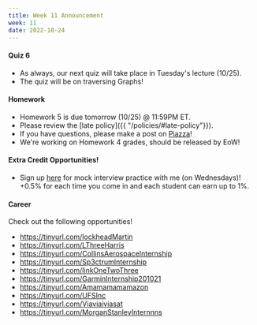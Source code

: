 ```yaml
---
title: Week 11 Announcement
week: 11
date: 2022-10-24
---
```


#### Quiz 6
- As always, our next quiz will take place in Tuesday's lecture (10/25).
- The quiz will be on traversing Graphs!

#### Homework

- Homework 5 is due tomorrow (10/25) @ 11:59PM ET.
- Please review the [late policy]({{ "/policies/#late-policy"}}).
- If you have questions, please make a post on [Piazza](https://piazza.com/class/l6fee1cmjpp5az)!
- We're working on Homework 4 grades, should be released by EoW!

#### Extra Credit Opportunities!
- Sign up [here](https://calendly.com/cflucas-ncat/extra-credit-technical-interview-practice?back=1&month=2022-10) for mock interview practice with me (on Wednesdays)! +0.5% for each time you come in and each student can earn up to 1%. 

#### Career
Check out the following opportunities!
- https://tinyurl.com/lockheadMartin
- https://tinyurl.com/LThreeHarris
- https://tinyurl.com/CollinsAerospaceInternship
- https://tinyurl.com/Sp3ctrumInternship 
- https://tinyurl.com/linkOneTwoThree
- https://tinyurl.com/GarminInternship201021
- https://tinyurl.com/Amamamamamazon
- https://tinyurl.com/UFSInc
- https://tinyurl.com/Viaviaiviasat
- https://tinyurl.com/MorganStanleyInternnns



